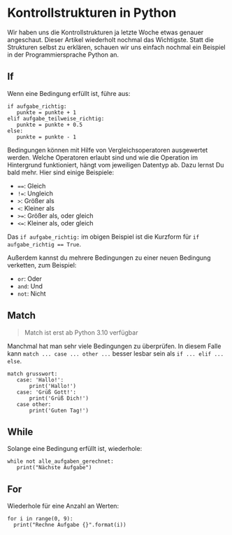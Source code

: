 # Kontrollstrukturen in Python

Wir haben uns die Kontrollstrukturen ja letzte Woche etwas genauer angeschaut. Dieser Artikel wiederholt nochmal das Wichtigste. Statt die Strukturen selbst zu erklären, schauen wir uns einfach nochmal ein Beispiel in der Programmiersprache Python an.

## If

Wenn eine Bedingung erfüllt ist, führe aus:

```
if aufgabe_richtig:
   punkte = punkte + 1
elif aufgabe_teilweise_richtig:
   punkte = punkte + 0.5
else:
   punkte = punkte - 1
```

Bedingungen können mit Hilfe von Vergleichsoperatoren ausgewertet werden. Welche Operatoren erlaubt sind und wie die Operation im Hintergrund funktioniert, hängt vom jeweiligen Datentyp ab. Dazu lernst Du bald mehr. Hier sind einige Beispiele:

* `==`: Gleich
* `!=`: Ungleich
* `>`: Größer als
* `<`: Kleiner als
* `>=`: Größer als, oder gleich
* `<=`: Kleiner als, oder gleich

Das `if aufgabe_richtig:` im obigen Beispiel ist die Kurzform für `if aufgabe_richtig == True`.

Außerdem kannst du mehrere Bedingungen zu einer neuen Bedingung verketten, zum Beispiel:

* `or`: Oder
* `and`: Und
* `not`: Nicht

## Match

> Match ist erst ab Python 3.10 verfügbar

Manchmal hat man sehr viele Bedingungen zu überprüfen. In diesem Falle kann `match ... case ... other ...` besser lesbar sein als `if ... elif ... else`.

```
match grusswort:
   case: 'Hallo!':
       print('Hallo!')
   case: 'Grüß Gott!':
       print('Grüß Dich!')
   case other:
       print('Guten Tag!')
```

## While

Solange eine Bedingung erfüllt ist, wiederhole:

```
while not alle_aufgaben_gerechnet:
   print("Nächste Aufgabe")
```

## For

Wiederhole für eine Anzahl an Werten:

```
for i in range(0, 9):
  print("Rechne Aufgabe {}".format(i))
```

